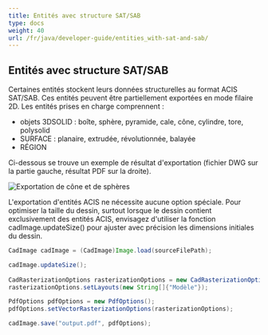 ```yaml
---
title: Entités avec structure SAT/SAB
type: docs
weight: 40
url: /fr/java/developer-guide/entities_with-sat-and-sab/
---
```


## **Entités avec structure SAT/SAB**

Certaines entités stockent leurs données structurelles au format ACIS SAT/SAB. Ces entités peuvent être partiellement exportées en mode filaire 2D. Les entités prises en charge comprennent :

* objets 3DSOLID : boîte, sphère, pyramide, cale, cône, cylindre, tore, polysolid
* SURFACE : planaire, extrudée, révolutionnée, balayée
* RÉGION

Ci-dessous se trouve un exemple de résultat d'exportation (fichier DWG sur la partie gauche, résultat PDF sur la droite).

![Exportation de cône et de sphères](/_assets/guide/coneAndSpheres.png)

L'exportation d'entités ACIS ne nécessite aucune option spéciale. Pour optimiser la taille du dessin, surtout lorsque le dessin contient exclusivement des entités ACIS, envisagez d'utiliser la fonction cadImage.updateSize() pour ajuster avec précision les dimensions initiales du dessin.

```java
CadImage cadImage = (CadImage)Image.load(sourceFilePath);

cadImage.updateSize();
	
CadRasterizationOptions rasterizationOptions = new CadRasterizationOptions();
rasterizationOptions.setLayouts(new String[]{"Modèle"});

PdfOptions pdfOptions = new PdfOptions();
pdfOptions.setVectorRasterizationOptions(rasterizationOptions);

cadImage.save("output.pdf", pdfOptions);
```

